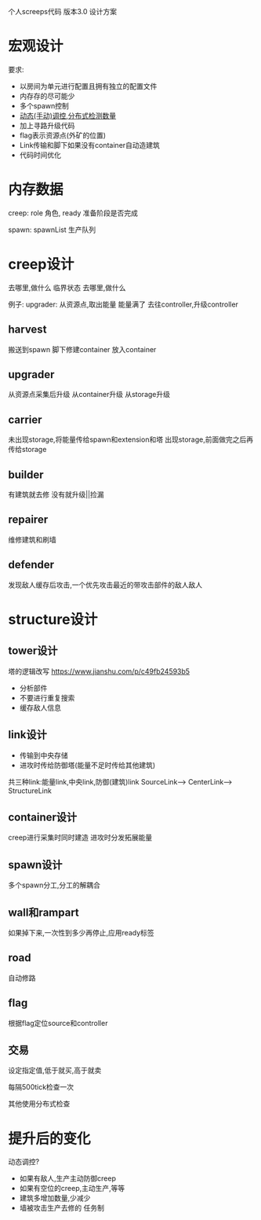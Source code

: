 个人screeps代码
版本3.0
设计方案

# 宏观设计

要求:
- 以房间为单元进行配置且拥有独立的配置文件
- 内存存的尽可能少
- 多个spawn控制
- [动态(手动)调控,分布式检测数量](https://www.jianshu.com/p/d5e1a50473ce?utm_campaign=shakespeare&utm_content=note&utm_medium=seo_notes&utm_source=recommendation)
- 加上寻路升级代码
- flag表示资源点(外矿的位置)
- Link传输和脚下如果没有container自动造建筑
- 代码时间优化


# 内存数据

creep:
role 角色, ready 准备阶段是否完成

spawn:
spawnList 生产队列


# creep设计

去哪里,做什么
临界状态
去哪里,做什么

例子:
upgrader:
从资源点,取出能量
能量满了
去往controller,升级controller


## harvest
搬送到spawn
脚下修建container
放入container
## upgrader
从资源点采集后升级
从container升级
从storage升级
## carrier
未出现storage,将能量传给spawn和extension和塔
出现storage,前面做完之后再传给storage
## builder
有建筑就去修
没有就升级||捡漏
## repairer
维修建筑和刷墙
## defender
发现敌人缓存后攻击,一个优先攻击最近的带攻击部件的敌人敌人
# structure设计
## tower设计
塔的逻辑改写
https://www.jianshu.com/p/c49fb24593b5
- 分析部件
- 不要进行重复搜索
- 缓存敌人信息
## link设计
- 传输到中央存储
- 进攻时传给防御塔(能量不足时传给其他建筑)

共三种link:能量link,中央link,防御(建筑)link
SourceLink--> CenterLink--> StructureLink

## container设计
creep进行采集时同时建造
进攻时分发拓展能量
## spawn设计
多个spawn分工,分工的解耦合
## wall和rampart
如果掉下来,一次性到多少再停止,应用ready标签
## road
自动修路
## flag
根据flag定位source和controller
## 交易
设定指定值,低于就买,高于就卖



每隔500tick检查一次

其他使用分布式检查



# 提升后的变化

动态调控?
- 如果有敌人,生产主动防御creep
- 如果有空位的creep,主动生产,等等
- 建筑多增加数量,少减少
- 墙被攻击生产去修的
任务制
